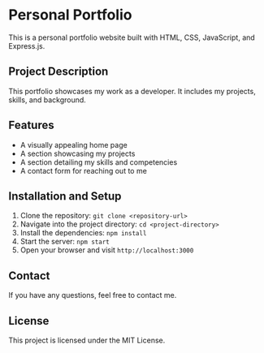 # Personal Portfolio

This is a personal portfolio website built with HTML, CSS, JavaScript, and Express.js.

## Project Description

This portfolio showcases my work as a developer. It includes my projects, skills, and background.

## Features

- A visually appealing home page
- A section showcasing my projects
- A section detailing my skills and competencies
- A contact form for reaching out to me

## Installation and Setup

1. Clone the repository: `git clone <repository-url>`
2. Navigate into the project directory: `cd <project-directory>`
3. Install the dependencies: `npm install`
4. Start the server: `npm start`
5. Open your browser and visit `http://localhost:3000`

## Contact

If you have any questions, feel free to contact me.

## License

This project is licensed under the MIT License.